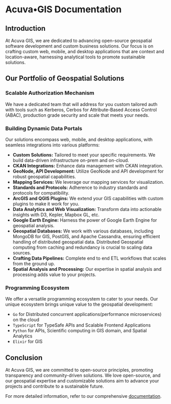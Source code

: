 # Acuva•GIS Documentation

## Introduction

At Acuva GIS, we are dedicated to advancing open-source geospatial software development and custom business solutions. Our focus is on crafting custom web, mobile, and desktop applications that are context and location-aware, harnessing analytical tools to promote sustainable solutions.

## Our Portfolio of Geospatial Solutions

### Scalable Authorization Mechanism

We have a dedicated team that will address for you custom tailored auth with tools such as Kerberos, Cerbos for Attribute-Based Access Control (ABAC), production grade security and scale that meets your needs.

### Building Dynamic Data Portals

Our solutions encompass web, mobile, and desktop applications, with seamless integrations into various platforms:

- **Custom Solutions:** Tailored to meet your specific requirements. We build data-driven infrastructure on-prem and on-cloud.
- **CKAN Integrations:** Enhance data management with CKAN integration.
- **GeoNode, API Development:** Utilize GeoNode and API development for robust geospatial capabilities.
- **Mapping Services:** We leverage our mapping services for visualization.
- **Standards and Protocols:** Adherence to industry standards and protocols for compatibility.
- **ArcGIS and QGIS Plugins:** We extend your GIS capabilities with custom plugins to make it work for you.
- **Data Analytics and Web Visualization:** Transform data into actionable insights with D3, Kepler, Mapbox GL, etc.
- **Google Earth Engine:** Harness the power of Google Earth Engine for geospatial analysis.
- **Geospatial Databases:** We work with various databases, including MongoDB for GIS, PostGIS, and Apache Cassandra, ensuring efficient handling of distributed geospatial data. Distributed Geospatial computing from caching and redundancy is crucial to scaling data sources.
- **Crafting Data Pipelines:** Complete end to end ETL workflows that scales from the ground up.
- **Spatial Analysis and Processing:** Our expertise in spatial analysis and processing adds value to your projects.

### Programming Ecosystem

We offer a versatile programming ecosystem to cater to your needs. Our unique ecosystem brings unique value to the geospatial development:

- `Go` for Distributed concurrent applications(performance microservices) on the cloud
- `TypeScript` for TypeSafe APIs and Scalable Frontend Applications
- `Python` for APIs, Scientific computing in GIS domain, and Spatial Analytics
- `Elixir` for GIS

## Conclusion

At Acuva GIS, we are committed to open-source principles, promoting transparency and community-driven solutions. We love open-source, and our geospatial expertise and customizable solutions aim to advance your projects and contribute to a sustainable future.

For more detailed information, refer to our comprehensive [documentation](./getting-started.md).